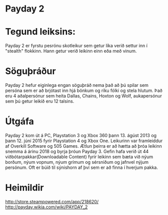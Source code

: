 # Payday 2
# Tegund leiksins:
Payday 2 er fyrstu pesrónu skotleikur sem getur líka verið settur inn í "stealth" flokkinn. Hann getur verið leikinn einn eða með vinum.
# Söguþráður
Payday 2 hefur eiginlega engan söguþráð nema það að þú spilar sem persóna sem er að brjótast inn hjá bönkum og ríku fólki og stela hlutum.
Það eru 4 aðalpersónur sem heita Dallas, Chains, Hoxton og Wolf, aukapersónur sem þú getur leikið eru 12 talsins.
# Útgáfa
Payday 2 kom út á PC, Playstation 3 og Xbox 360 þann 13. ágúst 2013 og þann 12. júní 2015 fyrir Playstation 4 og Xbox One. Leikurinn var framleiddur af Overkill Software og 505 Games. Ætlun þeirra er að hætta að þróa leikinn snemma á árinu 2018 og byrja þróun Payday 3.
Gefin hafa verið út 44 viðbótarpakkar(Downloadable Content) fyrir leikinn sem bæta við nýum borðum, nýum vopnum, nýum grímum og sérsniðum og jafnvel nýjum persónum. Oft er búið til sýnishorn af því sem er að finna í hverjum pakka.
# Heimildir
http://store.steampowered.com/app/218620/
<br>
http://payday.wikia.com/wiki/PAYDAY_2
